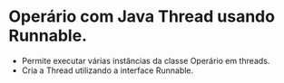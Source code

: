 # Operário com Java Thread usando Runnable.

- Permite executar várias instâncias da classe Operário em threads.
- Cria a Thread utilizando a interface Runnable.
